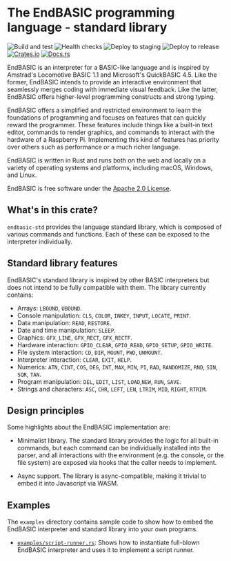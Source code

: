 # The EndBASIC programming language - standard library

![Build and test](https://github.com/endbasic/endbasic/workflows/Build%20and%20test/badge.svg)
![Health checks](https://github.com/endbasic/endbasic/workflows/Health%20checks/badge.svg)
![Deploy to staging](https://github.com/endbasic/endbasic/workflows/Deploy%20to%20staging/badge.svg)
![Deploy to release](https://github.com/endbasic/endbasic/workflows/Deploy%20to%20release/badge.svg)
[![Crates.io](https://img.shields.io/crates/v/endbasic-std.svg)](https://crates.io/crates/endbasic-std/)
[![Docs.rs](https://docs.rs/endbasic-std/badge.svg)](https://docs.rs/endbasic-std/)

EndBASIC is an interpreter for a BASIC-like language and is inspired by
Amstrad's Locomotive BASIC 1.1 and Microsoft's QuickBASIC 4.5.  Like the former,
EndBASIC intends to provide an interactive environment that seamlessly merges
coding with immediate visual feedback.  Like the latter, EndBASIC offers
higher-level programming constructs and strong typing.

EndBASIC offers a simplified and restricted environment to learn the foundations
of programming and focuses on features that can quickly reward the programmer.
These features include things like a built-in text editor, commands to
render graphics, and commands to interact with the hardware of a Raspberry
Pi.  Implementing this kind of features has priority over others such as
performance or a much richer language.

EndBASIC is written in Rust and runs both on the web and locally on a variety of
operating systems and platforms, including macOS, Windows, and Linux.

EndBASIC is free software under the [Apache 2.0 License](LICENSE).

## What's in this crate?

`endbasic-std` provides the language standard library, which is composed of
various commands and functions.  Each of these can be exposed to the
interpreter individually.

## Standard library features

EndBASIC's standard library is inspired by other BASIC interpreters but does
not intend to be fully compatible with them.  The library currently contains:

*   Arrays: `LBOUND`, `UBOUND`.
*   Console manipulation: `CLS`, `COLOR`, `INKEY`, `INPUT`, `LOCATE`, `PRINT`.
*   Data manipulation: `READ`, `RESTORE`.
*   Date and time manipulation: `SLEEP`.
*   Graphics: `GFX_LINE`, `GFX_RECT`, `GFX_RECTF`.
*   Hardware interaction: `GPIO_CLEAR`, `GPIO_READ`, `GPIO_SETUP`, `GPIO_WRITE`.
*   File system interaction: `CD`, `DIR`, `MOUNT`, `PWD`, `UNMOUNT`.
*   Interpreter interaction: `CLEAR`, `EXIT`, `HELP`.
*   Numerics: `ATN`, `CINT`, `COS`, `DEG`, `INT`, `MAX`, `MIN`, `PI`, `RAD`,
    `RANDOMIZE`, `RND`, `SIN`, `SQR`, `TAN`.
*   Program manipulation: `DEL`, `EDIT`, `LIST`, `LOAD`,`NEW`, `RUN`, `SAVE`.
*   Strings and characters: `ASC`, `CHR`, `LEFT`, `LEN`, `LTRIM`, `MID`,
    `RIGHT`, `RTRIM`.

## Design principles

Some highlights about the EndBASIC implementation are:

*   Minimalist library.  The standard library provides the logic for all
    built-in commands, but each command can be individually installed into the
    parser, and all interactions with the environment (e.g. the console, or the
    file system) are exposed via hooks that the caller needs to implement.

*   Async support.  The library is async-compatible, making it trivial to
    embed it into Javascript via WASM.

## Examples

The `examples` directory contains sample code to show how to embed the EndBASIC
interpreter and standard library into your own programs.

*   [`examples/script-runner.rs`](examples/script-runner.rs): Shows how to
    instantiate full-blown EndBASIC interpreter and uses it to implement a
    script runner.
